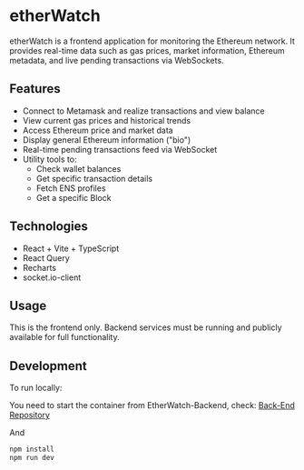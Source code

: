 # etherWatch

etherWatch is a frontend application for monitoring the Ethereum network. It provides real-time data such as gas prices, market information, Ethereum metadata, and live pending transactions via WebSockets.

## Features

- Connect to Metamask and realize transactions and view balance
- View current gas prices and historical trends
- Access Ethereum price and market data
- Display general Ethereum information ("bio")
- Real-time pending transactions feed via WebSocket
- Utility tools to:
  - Check wallet balances
  - Get specific transaction details
  - Fetch ENS profiles
  - Get a specific Block

## Technologies

- React + Vite + TypeScript
- React Query
- Recharts
- socket.io-client

## Usage

This is the frontend only. Backend services must be running and publicly available for full functionality.

## Development

To run locally:

You need to start the container from EtherWatch-Backend, check:
[Back-End Repository](https://github.com/nathazz/EtherWatch-backend)

And

```bash
npm install
npm run dev
```
